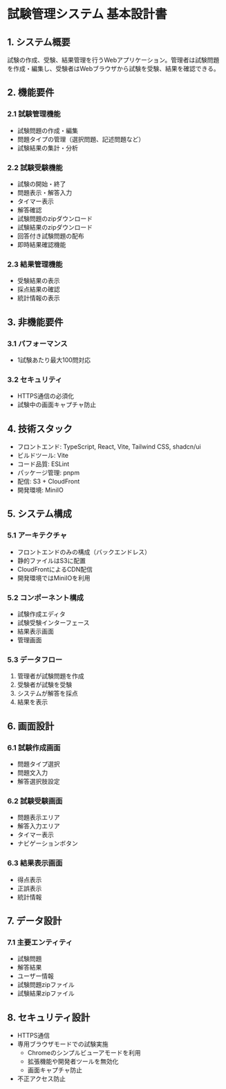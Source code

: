 # 試験管理システム 基本設計書

## 1. システム概要
試験の作成、受験、結果管理を行うWebアプリケーション。管理者は試験問題を作成・編集し、受験者はWebブラウザから試験を受験、結果を確認できる。

## 2. 機能要件
### 2.1 試験管理機能
- 試験問題の作成・編集
- 問題タイプの管理（選択問題、記述問題など）
- 試験結果の集計・分析

### 2.2 試験受験機能  
- 試験の開始・終了
- 問題表示・解答入力
- タイマー表示
- 解答確認
- 試験問題のzipダウンロード
- 試験結果のzipダウンロード
- 回答付き試験問題の配布
- 即時結果確認機能

### 2.3 結果管理機能
- 受験結果の表示
- 採点結果の確認
- 統計情報の表示

## 3. 非機能要件
### 3.1 パフォーマンス
- 1試験あたり最大100問対応

### 3.2 セキュリティ
- HTTPS通信の必須化
- 試験中の画面キャプチャ防止

## 4. 技術スタック
- フロントエンド: TypeScript, React, Vite, Tailwind CSS, shadcn/ui
- ビルドツール: Vite
- コード品質: ESLint
- パッケージ管理: pnpm
- 配信: S3 + CloudFront
- 開発環境: MiniIO

## 5. システム構成
### 5.1 アーキテクチャ
- フロントエンドのみの構成（バックエンドレス）
- 静的ファイルはS3に配置
- CloudFrontによるCDN配信
- 開発環境ではMiniIOを利用

### 5.2 コンポーネント構成
- 試験作成エディタ
- 試験受験インターフェース
- 結果表示画面
- 管理画面

### 5.3 データフロー
1. 管理者が試験問題を作成
2. 受験者が試験を受験
3. システムが解答を採点
4. 結果を表示

## 6. 画面設計
### 6.1 試験作成画面
- 問題タイプ選択
- 問題文入力
- 解答選択肢設定

### 6.2 試験受験画面
- 問題表示エリア
- 解答入力エリア
- タイマー表示
- ナビゲーションボタン

### 6.3 結果表示画面
- 得点表示
- 正誤表示
- 統計情報

## 7. データ設計
### 7.1 主要エンティティ
- 試験問題
- 解答結果
- ユーザー情報
- 試験問題zipファイル
- 試験結果zipファイル

## 8. セキュリティ設計
- HTTPS通信
- 専用ブラウザモードでの試験実施
  - Chromeのシンプルビューアモードを利用
  - 拡張機能や開発者ツールを無効化
  - 画面キャプチャ防止
- 不正アクセス防止

